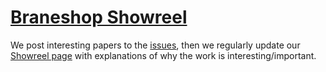 # [Braneshop Showreel](https://braneshop.com.au/showreel.html)

We post interesting papers to the [issues](https://github.com/BraneShop/showreel/issues), then we regularly update our [Showreel page](https://braneshop.com.au/showreel.html) with explanations of why the work is interesting/important.
